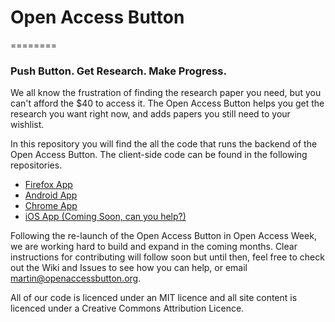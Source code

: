 #  Open Access Button
========
### Push Button. Get Research. Make Progress.

We all know the frustration of finding the research paper you need, but you can't afford the $40 to access it. The Open Access Button helps you get the research you want right now, and adds papers you still need to your wishlist.

In this repository you will find the all the code that runs the backend of the Open Access Button. The client-side code can be found in the following repositories.

* [Firefox App](https://github.com/OAButton/oab-fxaddon)
* [Android App](https://github.com/OAButton/androidmobileapp)
* [Chrome App](https://github.com/OAButton/oab-chromeaddon)
* [iOS App (Coming Soon, can you help?)](https://github.com/OAButton/iOSmobileapp)

Following the re-launch of the Open Access Button in Open Access Week, we are working hard to build and expand in the coming months. Clear instructions for contributing will follow soon but until then, feel free to check out the Wiki and Issues to see how you can help, or email martin@openaccessbutton.org.

All of our code is licenced under an MIT licence and all site content is licenced under a Creative Commons Attribution Licence.
